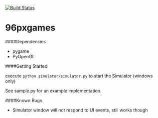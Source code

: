 [![Build Status](https://travis-ci.org/mostley/96pxgames.svg)](https://travis-ci.org/mostley/96pxgames)

96pxgames
=========

####Dependencies

* pygame
* PyOpenGL

####Getting Started

execute ```python simulator/simulator.py``` to start the Simulator (windows only)

See sample.py for an example implementation.


####Known Bugs

* Simulator window will not respond to UI events, still works though
